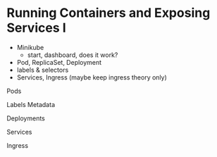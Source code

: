 # Running Containers and Exposing Services I

- Minikube
  - start, dashboard, does it work?
- Pod, ReplicaSet, Deployment
- labels & selectors
- Services, Ingress (maybe keep ingress theory only)

Pods

Labels
  Metadata

Deployments

Services

Ingress
